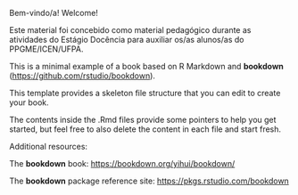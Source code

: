 Bem-vindo/a! 
Welcome! 

Este material foi concebido como material pedagógico durante as atividades do Estágio Docência para auxiliar os/as alunos/as do PPGME/ICEN/UFPA.

This is a minimal example of a book based on R Markdown and **bookdown** (https://github.com/rstudio/bookdown). 

This template provides a skeleton file structure that you can edit to create your book. 

The contents inside the .Rmd files provide some pointers to help you get started, but feel free to also delete the content in each file and start fresh.

Additional resources:

The **bookdown** book: https://bookdown.org/yihui/bookdown/

The **bookdown** package reference site: https://pkgs.rstudio.com/bookdown
